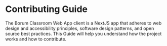 # Contributing Guide

The Borum Classroom Web App client is a NextJS app that adheres to web design and accessibility principles, software design patterns, and open source best practices. 
This Guide will help you understand how the project works and how to contribute.
